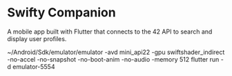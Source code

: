 # Swifty Companion

A mobile app built with Flutter that connects to the 42 API to search and display user profiles.


~/Android/Sdk/emulator/emulator -avd mini_api22 -gpu swiftshader_indirect -no-accel -no-snapshot -no-boot-anim -no-audio -memory 512
flutter run -d emulator-5554
